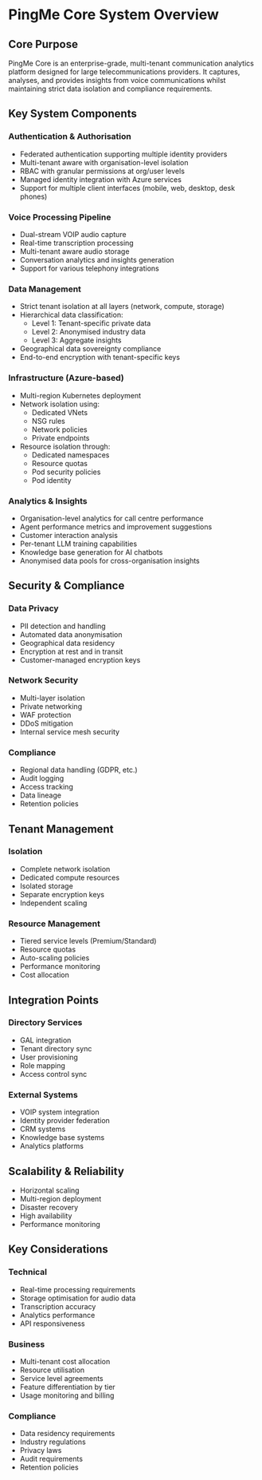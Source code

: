 # PingMe Core System Overview

## Core Purpose
PingMe Core is an enterprise-grade, multi-tenant communication analytics platform designed for large telecommunications providers. It captures, analyses, and provides insights from voice communications whilst maintaining strict data isolation and compliance requirements.

## Key System Components

### Authentication & Authorisation
- Federated authentication supporting multiple identity providers
- Multi-tenant aware with organisation-level isolation
- RBAC with granular permissions at org/user levels
- Managed identity integration with Azure services
- Support for multiple client interfaces (mobile, web, desktop, desk phones)

### Voice Processing Pipeline
- Dual-stream VOIP audio capture
- Real-time transcription processing
- Multi-tenant aware audio storage
- Conversation analytics and insights generation
- Support for various telephony integrations

### Data Management
- Strict tenant isolation at all layers (network, compute, storage)
- Hierarchical data classification:
  - Level 1: Tenant-specific private data
  - Level 2: Anonymised industry data
  - Level 3: Aggregate insights
- Geographical data sovereignty compliance
- End-to-end encryption with tenant-specific keys

### Infrastructure (Azure-based)
- Multi-region Kubernetes deployment
- Network isolation using:
  - Dedicated VNets
  - NSG rules
  - Network policies
  - Private endpoints
- Resource isolation through:
  - Dedicated namespaces
  - Resource quotas
  - Pod security policies
  - Pod identity

### Analytics & Insights
- Organisation-level analytics for call centre performance
- Agent performance metrics and improvement suggestions
- Customer interaction analysis
- Per-tenant LLM training capabilities
- Knowledge base generation for AI chatbots
- Anonymised data pools for cross-organisation insights

## Security & Compliance

### Data Privacy
- PII detection and handling
- Automated data anonymisation
- Geographical data residency
- Encryption at rest and in transit
- Customer-managed encryption keys

### Network Security
- Multi-layer isolation
- Private networking
- WAF protection
- DDoS mitigation
- Internal service mesh security

### Compliance
- Regional data handling (GDPR, etc.)
- Audit logging
- Access tracking
- Data lineage
- Retention policies

## Tenant Management

### Isolation
- Complete network isolation
- Dedicated compute resources
- Isolated storage
- Separate encryption keys
- Independent scaling

### Resource Management
- Tiered service levels (Premium/Standard)
- Resource quotas
- Auto-scaling policies
- Performance monitoring
- Cost allocation

## Integration Points

### Directory Services
- GAL integration
- Tenant directory sync
- User provisioning
- Role mapping
- Access control sync

### External Systems
- VOIP system integration
- Identity provider federation
- CRM systems
- Knowledge base systems
- Analytics platforms

## Scalability & Reliability
- Horizontal scaling
- Multi-region deployment
- Disaster recovery
- High availability
- Performance monitoring

## Key Considerations

### Technical
- Real-time processing requirements
- Storage optimisation for audio data
- Transcription accuracy
- Analytics performance
- API responsiveness

### Business
- Multi-tenant cost allocation
- Resource utilisation
- Service level agreements
- Feature differentiation by tier
- Usage monitoring and billing

### Compliance
- Data residency requirements
- Industry regulations
- Privacy laws
- Audit requirements
- Retention policies
